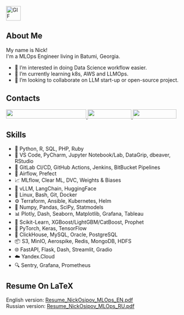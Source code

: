 <img src="https://media.giphy.com/media/QynPOjBgLR5Ryg1qKJ/giphy.gif" alt="GIF" width="40" height="40">

## About Me

My name is Nick!  
I'm a MLOps Engineer living in Batumi, Georgia.

- 🧲 I’m interested in doing Data Science workflow easier.
- 🚬 I’m currently learning k8s, AWS and LLMOps.
- 👀 I’m looking to collaborate on LLM start-up or open-source project.

## Contacts

<a href="mailto:nick.osipov.91@gmail.com">
    <img src="https://img.shields.io/badge/-nick.osipov.91%40gmail.com-D14836?style=flat&logo=Gmail&logoColor=white" width="220" height="25"/>
</a>
<a href="https://t.me/NickOsipov">
    <img src="https://img.shields.io/badge/-@NickOsipov-1877F2?style=flat&logo=Telegram&logoColor=white" width="120" height="25"/>
</a>
<a href="https://www.linkedin.com/in/nickosipov/">
    <img src="https://img.shields.io/badge/-Nick_Osipov-0A66C2?style=flat&logo=Linkedin&logoColor=white" width="120" height="25"/>
</a>

## Skills
- 🐍 Python, R, SQL, PHP, Ruby
- 🔧 VS Code, PyCharm, Jupyter Notebook/Lab, DataGrip, dbeaver, RStudio
- 🔄 GitLab CI/CD, GitHub Actions, Jenkins, BitBucket Pipelines
- 🐙 Airflow, Prefect
- 📈 MLflow, Clear ML, DVC, Weights & Biases
- 🔡 vLLM, LangChain, HuggingFace
- 🐧 Linux, Bash, Git, Docker
- ⚙️ Terraform, Ansible, Kubernetes, Helm
- 🧮 Numpy, Pandas, SciPy, Statmodels
- 📊 Plotly, Dash, Seaborn, Matplotlib, Grafana, Tableau
- 🤖 Scikit-Learn, XGBoost/LightGBM/CatBoost, Prophet
- 🧠 PyTorch, Keras, TensorFlow
- 💾 ClickHouse, MySQL, Oracle, PostgreSQL
- 📦 S3, MinIO, Aerospike, Redis, MongoDB, HDFS
- 🌐 FastAPI, Flask, Dash, Streamlit, Gradio
- ☁️ Yandex.Cloud
- 🔍 Sentry, Grafana, Prometheus

## Resume On LaTeX

English version: [Resume_NickOsipov_MLOps_EN.pdf](https://github.com/NickOsipov/resume/blob/main/Resume_NickOsipov_MLOps_EN.pdf)  
Russian version: [Resume_NickOsipov_MLOps_RU.pdf](https://github.com/NickOsipov/resume/blob/main/Resume_NickOsipov_MLOps_RU.pdf)
  
<!---
NickOsipov/NickOsipov is a ✨ special ✨ repository because its `README.md` (this file) appears on your GitHub profile.
You can click the Preview link to take a look at your changes.
--->
